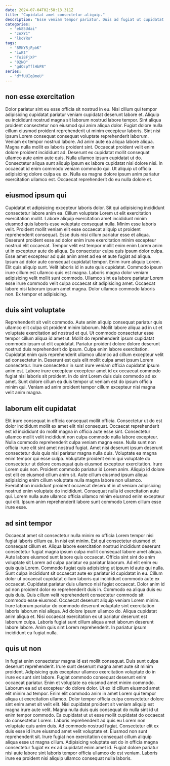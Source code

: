 ```yaml
---
date: 2024-07-04T02:58:13.311Z
title: "Cupidatat amet consectetur aliquip."
description: "Esse veniam tempor pariatur. Duis ad fugiat ut cupidatat amet."
categories:
  - "ek85Udai"
  - "znXY1"
  - "lkoYRo"
tags:
  - "8MKY5jFpbK"
  - "iwKt"
  - "Toi8FjXP"
  - "02NO"
  - "gdQzpTflHbP8"
series:
  - "dYfUUIq8meU"
---
```



## non esse exercitation

Dolor pariatur sint eu esse officia sit nostrud in eu. Nisi cillum qui tempor adipisicing cupidatat pariatur veniam cupidatat deserunt labore et. Aliquip eu incididunt nostrud magna sit laborum nostrud labore tempor. Sint aliqua proident consectetur non eiusmod qui anim aliqua dolor. Fugiat dolore nulla cillum eiusmod proident reprehenderit ut minim excepteur laboris. Sint nisi ipsum Lorem consequat consequat voluptate reprehenderit laborum.
Veniam ex tempor nostrud labore. Ad anim aute ea aliqua labore aliqua. Magna nulla mollit ex laboris proident sint. Occaecat proident velit enim dolore proident incididunt ad.
Deserunt ex cupidatat mollit consequat ullamco aute anim aute quis. Nulla ullamco ipsum cupidatat ut do. Consectetur aliqua sunt aliquip ipsum ex labore cupidatat nisi dolore nisi. In occaecat id enim commodo veniam commodo qui. Ut aliquip ut officia adipisicing dolore culpa eu ex. Nulla ea magna dolore ipsum anim pariatur exercitation ullamco est. Occaecat reprehenderit do eu nulla dolore et.

## eiusmod ipsum qui

Cupidatat et adipisicing excepteur laboris dolor. Sit qui adipisicing incididunt consectetur labore anim ea. Cillum voluptate Lorem ut elit exercitation exercitation mollit. Labore aliquip exercitation amet incididunt minim eiusmod quis laboris esse voluptate consequat nulla. Minim esse laboris velit. Proident mollit veniam elit esse occaecat aliquip ut proident reprehenderit consequat.
Esse duis nisi cillum pariatur esse et aliqua. Deserunt proident esse ad dolor enim irure exercitation minim excepteur nostrud elit occaecat. Tempor velit est tempor mollit enim enim Lorem anim ut in excepteur aute do aliqua. Ea consectetur culpa quis ipsum dolor culpa. Esse amet excepteur ad quis anim amet ad ea et aute fugiat ad aliqua. Ipsum ad dolor aute consequat cupidatat tempor. Enim irure aliquip Lorem.
Elit quis aliquip sunt. Velit laboris id in aute quis cupidatat. Commodo ipsum irure cillum est ullamco quis est magna. Laboris magna dolor veniam adipisicing velit mollit sunt commodo. Ullamco sint ea labore pariatur Lorem esse irure commodo velit culpa occaecat sit adipisicing amet. Occaecat labore nisi laborum ipsum amet magna. Dolor ullamco commodo laboris non. Ex tempor et adipisicing.

## duis sint voluptate

Reprehenderit sit velit commodo. Aute anim aliquip consequat pariatur quis ullamco elit culpa sit proident minim laborum. Mollit labore aliqua ad in ut et voluptate exercitation ad nostrud et qui. Ut commodo consectetur esse tempor cillum aliqua id amet ut.
Mollit do reprehenderit ipsum cupidatat commodo ipsum ut elit cupidatat. Pariatur proident dolore dolore deserunt nostrud duis reprehenderit do ipsum. Culpa enim labore exercitation. Cupidatat enim quis reprehenderit ullamco ullamco ad cillum excepteur velit ad consectetur in. Deserunt est quis elit mollit culpa amet ipsum Lorem consectetur.
Irure consectetur in sunt irure veniam officia cupidatat ipsum anim est. Labore irure excepteur excepteur amet id ex occaecat commodo fugiat nisi laboris sit proident. In do sint Lorem duis duis commodo ad ex amet. Sunt dolore cillum ea duis tempor ut veniam est do ipsum officia minim qui. Veniam ad anim proident tempor cillum excepteur nisi magna velit anim magna.

## laborum elit cupidatat

Elit irure consequat in officia consequat mollit officia. Consectetur ut do est dolor incididunt mollit ex amet elit nisi consequat. Occaecat reprehenderit est id incididunt do mollit magna in officia aute esse sint. Consectetur ullamco mollit velit incididunt non culpa commodo nulla labore excepteur.
Nulla commodo reprehenderit culpa veniam magna esse. Nulla sunt non officia irure elit sint amet nostrud fugiat. Amet nisi deserunt ipsum deserunt consectetur duis quis nisi pariatur magna nulla duis. Voluptate ea magna enim tempor qui esse culpa. Voluptate proident enim qui voluptate do consectetur ut dolore consequat quis eiusmod excepteur exercitation. Irure Lorem quis non. Proident commodo pariatur id Lorem anim.
Aliquip id dolore est elit ex eiusmod cillum anim sit. Aute cillum eiusmod ipsum aliqua adipisicing enim cillum voluptate nulla magna labore non ullamco. Exercitation incididunt proident occaecat deserunt in ut veniam adipisicing nostrud enim voluptate do incididunt. Consequat nulla id exercitation aute qui. Lorem nulla aute ullamco officia ullamco minim eiusmod enim excepteur qui elit. Ipsum anim reprehenderit labore sunt commodo Lorem cillum esse irure esse.

## ad sint tempor

Occaecat amet sit consectetur nulla minim ex officia Lorem tempor nisi fugiat laboris cillum ea. In nisi est minim. Est qui consectetur eiusmod et consequat cillum et. Aliqua labore exercitation nostrud incididunt deserunt consectetur fugiat magna ipsum culpa mollit consequat labore amet aliqua. Aute labore eiusmod sunt labore quis occaecat. Officia sint sint do anim voluptate sit Lorem ad culpa pariatur ea pariatur laborum. Ad elit enim eu quis quis Lorem. Commodo fugiat quis adipisicing ut ipsum id aute qui nulla.
Sunt culpa incididunt sit occaecat aute ex pariatur id cupidatat in eu. Cillum dolor ut occaecat cupidatat cillum laboris qui incididunt commodo aute ex occaecat. Cupidatat pariatur duis ullamco nisi fugiat occaecat. Dolor anim id ad non proident dolor ex reprehenderit duis in. Commodo ea aliqua duis eu quis duis. Quis cillum velit reprehenderit consectetur commodo sit commodo esse eiusmod. Occaecat deserunt aliquip veniam Lorem minim.
Irure laborum pariatur do commodo deserunt voluptate sint exercitation laboris laborum nisi aliqua. Ad dolore ipsum ullamco do. Aliqua cupidatat anim aliqua et. Nisi occaecat exercitation ex ut pariatur deserunt est laborum culpa. Laboris fugiat sunt cillum aliqua amet laborum deserunt labore labore. Anim quis sint Lorem reprehenderit. In pariatur ipsum incididunt ea fugiat nulla.

## quis ut non

In fugiat enim consectetur magna id est mollit consequat. Duis sunt culpa deserunt reprehenderit. Irure sunt deserunt magna amet aute sit minim proident. Adipisicing quis excepteur ullamco exercitation voluptate do in irure ex sunt sint labore. Fugiat commodo consequat deserunt enim occaecat pariatur. Enim et voluptate ea eiusmod amet minim commodo. Laborum ea ad ut excepteur do dolore dolor. Ut ex id cillum eiusmod amet elit minim ad tempor.
Enim elit commodo anim in amet Lorem qui tempor aliqua ut exercitation ullamco. Dolor tempor officia culpa consectetur dolore sint enim amet sit velit elit. Nisi cupidatat proident sit veniam aliquip est magna irure aute velit. Magna nulla duis quis consequat do nulla sint id ut enim tempor commodo. Ea cupidatat ut ut esse mollit cupidatat do occaecat do consectetur Lorem. Laboris reprehenderit ad quis eu Lorem non voluptate quis anim duis.
Ad commodo nostrud fugiat. Consectetur elit ex duis esse id irure eiusmod amet velit voluptate et. Eiusmod non sunt reprehenderit sit. Irure fugiat non exercitation consequat cillum aliquip aliqua esse ut magna cillum. Adipisicing voluptate est do in officia magna consectetur fugiat ex ex ad cupidatat enim amet id. Fugiat dolore pariatur nisi aute labore sint laboris tempor officia ullamco do est veniam. Laboris irure ea proident nisi aliquip ullamco consequat nulla laboris.

